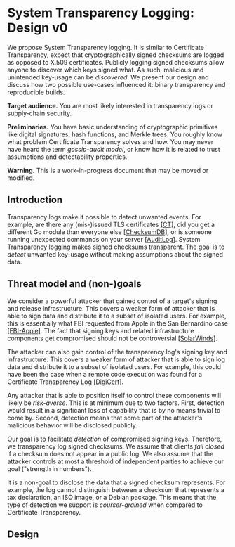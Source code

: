 # System Transparency Logging: Design v0
We propose System Transparency logging.  It is similar to Certificate
Transparency, expect that cryptographically signed checksums are logged as
opposed to X.509 certificates.  Publicly logging signed checksums allow anyone
to discover which keys signed what.  As such, malicious and unintended key-usage
can be _discovered_.  We present our design and discuss how two possible
use-cases influenced it: binary transparency and reproducible builds.

**Target audience.**
You are most likely interested in transparency logs or supply-chain security.

**Preliminaries.**
You have basic understanding of cryptographic primitives like digital
signatures, hash functions, and Merkle trees.  You roughly know what problem
Certificate Transparency solves and how.  You may never have heard the term
_gossip-audit model_, or know how it is related to trust assumptions and
detectability properties.

**Warning.**
This is a work-in-progress document that may be moved or modified.

## Introduction
Transparency logs make it possible to detect unwanted events.  For example,
	are there any (mis-)issued TLS certificates [\[CT\]](https://tools.ietf.org/html/rfc6962),
	did you get a different Go module than everyone else [\[ChecksumDB\]](https://go.googlesource.com/proposal/+/master/design/25530-sumdb.md),
	or is someone running unexpected commands on your server [\[AuditLog\]](https://transparency.dev/application/reliably-log-all-actions-performed-on-your-servers/).
System Transparency logging makes signed checksums transparent.  The goal is to
_detect_ unwanted key-usage without making assumptions about the signed data.

## Threat model and (non-)goals
We consider a powerful attacker that gained control of a target's signing and
release infrastructure.  This covers a weaker form of attacker that is able to
sign data and distribute it to a subset of isolated users.  For example, this is
essentially what FBI requested from Apple in the San Bernardino case [\[FBI-Apple\]](https://www.eff.org/cases/apple-challenges-fbi-all-writs-act-order).
The fact that signing keys and related infrastructure components get
compromised should not be controversial [\[SolarWinds\]](https://www.zdnet.com/article/third-malware-strain-discovered-in-solarwinds-supply-chain-attack/).

The attacker can also gain control of the transparency log's signing key and
infrastructure.  This covers a weaker form of attacker that is able to sign log
data and distribute it to a subset of isolated users.  For example, this could
have been the case when a remote code execution was found for a Certificate
Transparency Log [\[DigiCert\]](https://groups.google.com/a/chromium.org/g/ct-policy/c/aKNbZuJzwfM).

Any attacker that is able to position itself to control these components will
likely be _risk-averse_.  This is at minimum due to two factors.  First,
detection would result in a significant loss of capability that is by no means
trivial to come by.  Second, detection means that some part of the attacker's
malicious behavior will be disclosed publicly.

Our goal is to facilitate _detection_ of compromised signing keys.  Therefore,
we transparency log signed checksums.  We assume that clients _fail closed_ if a
checksum does not appear in a public log.  We also assume that the attacker
controls at most a threshold of independent parties to achieve our goal
("strength in numbers").

It is a non-goal to disclose the data that a signed checksum represents.  For
example, the log cannot distinguish between a checksum that represents a tax
declaration, an ISO image, or a Debian package.  This means that the type of
detection we support is _courser-grained_ when compared to Certificate
Transparency.

## Design
